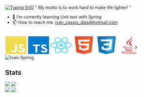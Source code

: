 [![Typing SVG](https://readme-typing-svg.herokuapp.com?font=audiowide&size=50&color=F8D847&center=true&vCenter=true&width=1250&height=100&lines=My+name+is+%C3%A9+Ivan+Dias;I´m+a+Backend+Developer;Focused+in+UX%C3%A7%C3%A3o)](https://git.io/typing-svg)
" My motto is to work hard to make life lighter! "


- 🌱 I’m currently learning Unit test with Spring
- 📫 How to reach me: ivan_cassio_dias@hotmail.com


<div style="display: inline_block"><br>
  <img align="center" alt="Ivan-Js" height="60" width="70" src="https://raw.githubusercontent.com/devicons/devicon/master/icons/javascript/javascript-plain.svg">
  <img align="center" alt="Ivan-Ts" height="60" width="70" src="https://raw.githubusercontent.com/devicons/devicon/master/icons/typescript/typescript-plain.svg">
  <img align="center" alt="Ivan-React" height="60" width="70" src="https://raw.githubusercontent.com/devicons/devicon/master/icons/react/react-original.svg">
  <img align="center" alt="Ivan-HTML" height="60" width="70" src="https://raw.githubusercontent.com/devicons/devicon/master/icons/html5/html5-original.svg">
  <img align="center" alt="Ivan-CSS" height="60" width="70" src="https://raw.githubusercontent.com/devicons/devicon/master/icons/css3/css3-original.svg">
  <img align="center" alt="Ivan-Java" height="60" width="70" src ="https://raw.githubusercontent.com/devicons/devicon/master/icons/java/java-plain.svg">
<img align="center" alt="Ivan-Spring" height="60" width="70" src = "https://camo.githubusercontent.com/6d836114e08a9f246b20f8b589a26010ddf99f37b90a157e1df38e19705a5ea5/68747470733a2f2f63646e2e6a7364656c6976722e6e65742f67682f64657669636f6e732f64657669636f6e2f69636f6e732f737072696e672f737072696e672d6f726967696e616c2e737667">
</div>
  
  ##
 

## Stats
<div> 
  <a href = "https://github.com/ZeratoXD">
  <img height="180"<img src="https://github-readme-stats.vercel.app/api?username=ZeratoXD&show_icons=true&theme=Dark"></a> 
 <img height="180"<img src="https://github-readme-stats.vercel.app/api/top-langs/?username=ZeratoXD&layout=compact"></a> 
 
</div>





<div> 
  <a href = "ivan_cassio_dias@hotmail.com"><img src="https://img.shields.io/badge/Microsoft_Outlook-0078D4?style=for-the-badge&logo=microsoft-outlook&logoColor=white"></a>
  <a href="https://www.linkedin.com/in/ivan-cassio-dias/" target="_blank"><img src="https://img.shields.io/badge/-LinkedIn-%230077B5?style=for-the-badge&logo=linkedin&logoColor=white" target="_blank"></a> 
  
</div>
